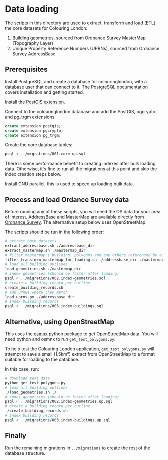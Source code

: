 # Data loading

The scripts in this directory are used to extract, transform and load (ETL) the core datasets
for Colouring London:

1. Building geometries, sourced from Ordnance Survey MasterMap (Topography Layer)
1. Unique Property Reference Numbers (UPRNs), sourced from Ordnance Survey AddressBase

## Prerequisites

Install PostgreSQL and create a database for colouringlondon, with a database
user that can connect to it. The [PostgreSQL
documentation](https://www.postgresql.org/docs/12/tutorial-start.html) covers
installation and getting started.

Install the [PostGIS extension](https://postgis.net/).

Connect to the colouringlondon database and add the PostGIS, pgcrypto and
pg_trgm extensions:

```sql
create extension postgis;
create extension pgcrypto;
create extension pg_trgm;
```

Create the core database tables:

```bash
psql < ../migrations/001.core.up.sql
```

There is some performance benefit to creating indexes after bulk loading data.
Otherwise, it's fine to run all the migrations at this point and skip the index
creation steps below.

Install GNU parallel, this is used to speed up loading bulk data.


## Process and load Ordance Survey data

Before running any of these scripts, you will need the OS data for your area of
interest. AddressBase and MasterMap are available directly from [Ordnance
Survey](https://www.ordnancesurvey.co.uk/). The alternative setup below uses
OpenStreetMap.

The scripts should be run in the following order:

```bash
# extract both datasets
extract_addressbase.sh ./addressbase_dir
extract_mastermap.sh ./mastermap_dir
# filter mastermap ('building' polygons and any others referenced by addressbase)
filter_transform_mastermap_for_loading.sh ./addressbase_dir ./mastermap_dir
# load all building outlines
load_geometries.sh ./mastermap_dir
# index geometries (should be faster after loading)
psql < ../migrations/002.index-geometries.sql
# create a building record per outline
create_building_records.sh
# add UPRNs where they match
load_uprns.py ./addressbase_dir
# index building records
psql < ../migrations/003.index-buildings.sql
```

## Alternative, using OpenStreetMap

This uses the [osmnx](https://github.com/gboeing/osmnx) python package to get OpenStreetMap data. You will need python and osmnx to run `get_test_polygons.py`.

To help test the Colouring London application, `get_test_polygons.py` will attempt to save a
small (1.5km²) extract from OpenStreetMap to a format suitable for loading to the database.

In this case, run:

```bash
# download test data
python get_test_polygons.py
# load all building outlines
./load_geometries.sh ./
# index geometries (should be faster after loading)
psql < ../migrations/002.index-geometries.up.sql
# create a building record per outline
./create_building_records.sh
# index building records
psql < ../migrations/003.index-buildings.up.sql
```

## Finally

Run the remaining migrations in `../migrations` to create the rest of the database structure.
